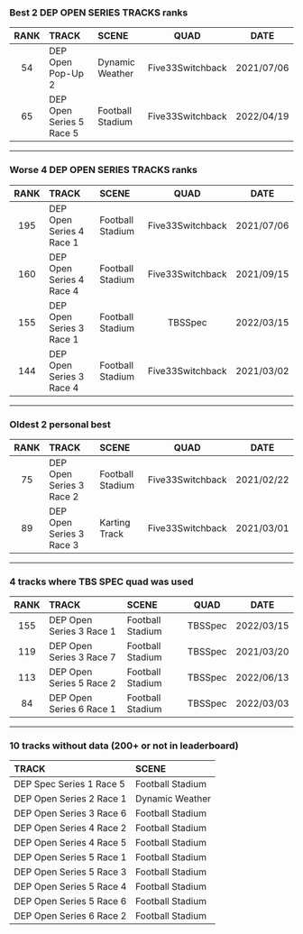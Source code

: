 ### Best 2 DEP OPEN SERIES TRACKS ranks
|RANK|TRACK|SCENE|QUAD|DATE|
|:---:|:---|:---|:---:|:---:|
|54|DEP Open Pop-Up 2|Dynamic Weather|Five33Switchback|2021/07/06|
|65|DEP Open Series 5 Race 5|Football Stadium|Five33Switchback|2022/04/19|
---
### Worse 4 DEP OPEN SERIES TRACKS ranks
|RANK|TRACK|SCENE|QUAD|DATE|
|:---:|:---|:---|:---:|:---:|
|195|DEP Open Series 4 Race 1|Football Stadium|Five33Switchback|2021/07/06|
|160|DEP Open Series 4 Race 4|Football Stadium|Five33Switchback|2021/09/15|
|155|DEP Open Series 3 Race 1|Football Stadium|TBSSpec|2022/03/15|
|144|DEP Open Series 3 Race 4|Football Stadium|Five33Switchback|2021/03/02|
---
### Oldest 2 personal best
|RANK|TRACK|SCENE|QUAD|DATE|
|:---:|:---|:---|:---:|:---:|
|75|DEP Open Series 3 Race 2|Football Stadium|Five33Switchback|2021/02/22|
|89|DEP Open Series 3 Race 3|Karting Track|Five33Switchback|2021/03/01|
---
### 4 tracks where TBS SPEC quad was used
|RANK|TRACK|SCENE|QUAD|DATE|
|:---:|:---|:---|:---:|:---:|
|155|DEP Open Series 3 Race 1|Football Stadium|TBSSpec|2022/03/15|
|119|DEP Open Series 3 Race 7|Football Stadium|TBSSpec|2021/03/20|
|113|DEP Open Series 5 Race 2|Football Stadium|TBSSpec|2022/06/13|
|84|DEP Open Series 6 Race 1|Football Stadium|TBSSpec|2022/03/03|
---
### 10 tracks without data (200+ or not in leaderboard)
|TRACK|SCENE|
|:---|:---|
|DEP Spec Series 1 Race 5|Football Stadium|
|DEP Open Series 2 Race 1|Dynamic Weather|
|DEP Open Series 3 Race 6|Football Stadium|
|DEP Open Series 4 Race 2|Football Stadium|
|DEP Open Series 4 Race 5|Football Stadium|
|DEP Open Series 5 Race 1|Football Stadium|
|DEP Open Series 5 Race 3|Football Stadium|
|DEP Open Series 5 Race 4|Football Stadium|
|DEP Open Series 5 Race 6|Football Stadium|
|DEP Open Series 6 Race 2|Football Stadium|
